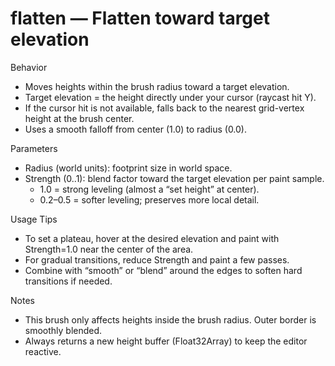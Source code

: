 # flatten — Flatten toward target elevation

Behavior
- Moves heights within the brush radius toward a target elevation.
- Target elevation = the height directly under your cursor (raycast hit Y).
- If the cursor hit is not available, falls back to the nearest grid-vertex height at the brush center.
- Uses a smooth falloff from center (1.0) to radius (0.0).

Parameters
- Radius (world units): footprint size in world space.
- Strength (0..1): blend factor toward the target elevation per paint sample.
  - 1.0 = strong leveling (almost a “set height” at center).
  - 0.2–0.5 = softer leveling; preserves more local detail.

Usage Tips
- To set a plateau, hover at the desired elevation and paint with Strength=1.0 near the center of the area.
- For gradual transitions, reduce Strength and paint a few passes.
- Combine with “smooth” or “blend” around the edges to soften hard transitions if needed.

Notes
- This brush only affects heights inside the brush radius. Outer border is smoothly blended.
- Always returns a new height buffer (Float32Array) to keep the editor reactive.

